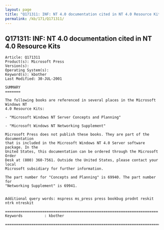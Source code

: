 ```yaml
---
layout: page
title: "Q171311: INF: NT 4.0 documentation cited in NT 4.0 Resource Kits"
permalink: /kb/171/Q171311/
---
```


## Q171311: INF: NT 4.0 documentation cited in NT 4.0 Resource Kits

	Article: Q171311
	Product(s): Microsoft Press
	Version(s): 
	Operating System(s): 
	Keyword(s): kbother
	Last Modified: 30-JUL-2001
	
	SUMMARY
	=======
	
	The following books are referenced in several places in the Microsoft Windows NT
	4.0 Resource Kits:
	
	- "Microsoft Windows NT Server Concepts and Planning"
	
	- "Microsoft Windows NT Networking Supplement"
	
	Microsoft Press does not publish these books. They are part of the documentation
	that is included in the Microsoft Windows NT 4.0 Server software package. In the
	United States, this documentation can be ordered through the Microsoft Order
	Desk at (800) 360-7561. Outside the United States, please contact your local
	Microsoft subsidiary for further information.
	
	The part number for "Concepts and Planning" is 69940. The part number for
	"Networking Supplement" is 69941.
	
	
	Additional query words: mspress ms_press press bookbug prodnt reskit ntrk ntreskit
	
	======================================================================
	Keywords          : kbother 
	
	=============================================================================
	
